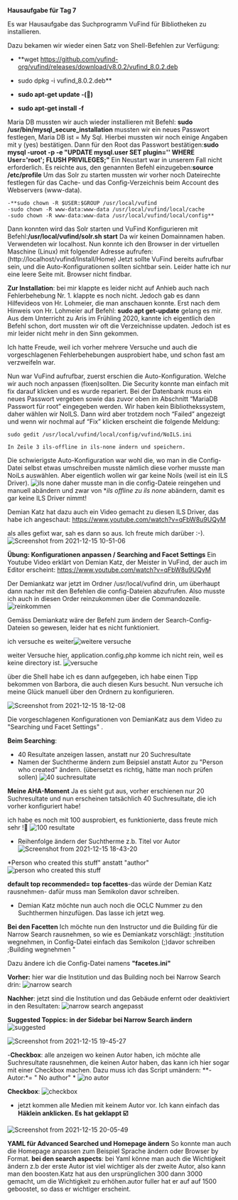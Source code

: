 **Hausaufgabe für Tag 7**

Es war Hausaufgabe das Suchprogramm VuFind für Bibliotheken zu installieren. 

Dazu bekamen wir wieder einen Satz von Shell-Befehlen zur Verfügung:

- **wget https://github.com/vufind-org/vufind/releases/download/v8.0.2/vufind_8.0.2.deb
- sudo dpkg -i vufind_8.0.2.deb**

- **sudo apt-get update   -(🦖)**

- **sudo apt-get install -f**

Maria DB mussten wir auch wieder installieren mit Befehl:
**sudo /usr/bin/mysql_secure_installation**
mussten wir ein neues Passwort festlegen, Maria DB ist = My Sql. Hierbei mussten wir noch einige Angaben mit y (yes) bestätigen.
Dann für den Root das Passwort bestätigen:**sudo mysql -uroot -p -e "UPDATE mysql.user SET plugin='' WHERE User='root'; FLUSH PRIVILEGES;"**
Ein Neustart war in unserem Fall nicht erforderlich. Es reichte aus, den genannten Befehl einzugeben:**source /etc/profile**
Um das Solr zu starten mussten wir vorher noch Dateirechte festlegen für das Cache- und das Config-Verzeichnis beim Account des Webservers (www-data).

    -**sudo chown -R $USER:$GROUP /usr/local/vufind
    -sudo chown -R www-data:www-data /usr/local/vufind/local/cache
    -sudo chown -R www-data:www-data /usr/local/vufind/local/config**

Dann konnten wird das Solr starten und VuFind Konfigurieren mit Befehl:**/usr/local/vufind/solr.sh start**
Da wir keinen Domainnamen haben. Verwendeten wir localhost. Nun konnte ich den Browser in der virtuellen Maschine (Linux) mit folgender Adresse aufrufen:
(http://localhost/vufind/Install/Home)
Jetzt sollte VuFind bereits aufrufbar sein, und die Auto-Konfigurationen sollten sichtbar sein.
Leider hatte ich nur eine leere Seite mit. Browser nicht findbar.


**Zur Installation**:
bei mir klappte es leider nicht auf Anhieb auch nach Fehlerbehebung Nr. 1. klappte es noch nicht.
Jedoch gab es dann Hilfevideos von Hr. Lohmeier, die man anschauen konnte. Erst nach dem Hinweis von Hr. Lohmeier auf Befehl: **sudo apt get-update** gelang es mir.
Aus dem Unterricht zu Aris im Frühling 2020, kannte ich eigentlich den Befehl schon, dort mussten wir oft die Verzeichnisse updaten. Jedoch ist es mir leider nicht mehr in den Sinn gekommen.

Ich hatte Freude, weil ich vorher mehrere Versuche und auch die vorgeschlagenen Fehlerbehebungen ausprobiert habe, und schon fast am verzweifeln war.

Nun war VuFind aufrufbar, zuerst erschien die Auto-Konfiguration. Welche wir auch noch anpassen (fixen)sollten.
Die Security konnte man einfach mit fix darauf klicken und es wurde repariert.
Bei der Datenbank muss ein neues Passwort vergeben sowie das zuvor oben im Abschnitt “MariaDB Passwort für root” eingegeben werden.
Wir haben kein Bibliothekssystem, daher wählen wir NoILS. Dann wird aber trotzdem noch “Failed” angezeigt und wenn wir nochmal auf “Fix” klicken erscheint die folgende Meldung:


    sudo gedit /usr/local/vufind/local/config/vufind/NoILS.ini

    In Zeile 3 ils-offline in ils-none ändern und speichern.

Die schwierigste Auto-Konfiguration war wohl die, wo man in die Config-Datei selbst etwas umschreiben musste nämlich diese
vorher musste man NoiLs auswählen. Aber eigentlich wollen wir gar keine Noils (weil ist ein ILS Driver).
![ils none](https://user-images.githubusercontent.com/90834735/150584450-ed31ccc5-76a5-4b3f-8cf3-c4d88be51116.png)
daher musste man in die config-Dateie reingehen und manuell abändern und zwar von **ils offline zu ils none* abändern, damit es gar keine ILS Driver nimmt!


Demian Katz hat dazu auch ein Video gemacht zu diesen ILS Driver, das habe ich angeschaut: https://www.youtube.com/watch?v=qFbW8u9UQyM

als alles gefixt war, sah es dann so aus. Ich freute mich darüber :-).
![Screenshot from 2021-12-15 10-51-06](https://user-images.githubusercontent.com/90834735/146193562-01443fb2-7c94-4127-a593-c844d8905d92.png)



**Übung: Konfigurationen anpassen / Searching and Facet Settings**
Ein Youtube Video erklärt von Demian Katz, der Meister in VuFind, der auch im Editor erscheint: https://www.youtube.com/watch?v=qFbW8u9UQyM

Der Demiankatz war jetzt im Ordner /usr/local/vufind drin, um überhaupt dann nacher mit den Befehlen die config-Dateien abzufrufen.
Also musste ich auch in diesen Order reinzukommen über die Commandozeile.
![reinkommen](https://user-images.githubusercontent.com/90834735/151765594-e2b29ebc-7ac4-4729-a7e4-fb2356b6d66b.png)

Gemäss Demiankatz wäre der Befehl zum ändern der Search-Config-Dateien so gewesen, leider hat es nicht funktioniert.

ich versuche es weiter![weitere versuche](https://user-images.githubusercontent.com/90834735/151765697-69234703-34a3-48df-9bcf-625a38d9927d.png)




weiter Versuche hier, application.config.php komme ich nicht rein, weil es keine directory ist. 
![versuche](https://user-images.githubusercontent.com/90834735/151765760-39c282f8-2dcf-4f12-a6bb-48c60969033c.png)



über die Shell habe ich es dann aufgegeben, ich habe einen Tipp bekommen von Barbora, die auch diesen Kurs besucht. Nun versuche ich meine Glück manuell über den Ordnern zu konfigurieren.

![Screenshot from 2021-12-15 18-12-08](https://user-images.githubusercontent.com/90834735/146233490-a77c58aa-b1e9-4652-8fc7-320f9e7170cb.png)


Die vorgeschlagenen Konfigurationen von DemianKatz aus dem Video zu "Searching und  Facet Settings" .

**Beim Searching**:
- 40 Resultate anzeigen lassen, anstatt nur 20 Suchresultate
- Namen der Suchtherme ändern zum Beipsiel anstatt Autor zu "Person who created" ändern. (übersetzt es richtig, hätte man noch prüfen sollen)
![40 suchresultate](https://user-images.githubusercontent.com/90834735/151765872-0661544c-8573-44c6-bbc1-f11c0a6a1d12.png)


**Meine AHA-Moment** Ja es sieht gut aus, vorher erschienen nur 20 Suchresultate und nun erscheinen tatsächlich 40 Suchresultate, die ich vorher konfiguriert habe!


ich habe es noch mit 100 ausprobiert, es funktionierte, dass freute mich sehr !🦖
![100 resultate](https://user-images.githubusercontent.com/90834735/151765934-34acdb10-148f-416b-8885-d524669b9d62.png)




- Reihenfolge ändern der Suchtherme z.b. Titel vor Autor 
![Screenshot from 2021-12-15 18-43-20](https://user-images.githubusercontent.com/90834735/146238202-af949680-c7e3-46f6-92de-3a64cbd35c0c.png)

*Person who created this stuff" anstatt "author"
![person who created this stuff](https://user-images.githubusercontent.com/90834735/151766034-91f0fff8-97b0-4cac-9bc4-8f7ae569cbb7.png)


**default top recommended= top facettes**-das würde der Demian Katz rausnehmen- dafür muss man Semikolon davor schreiben.

- Demian Katz möchte nun auch noch die OCLC Nummer zu den Suchthermen hinzufügen. Das lasse ich jetzt weg.


**Bei den Facetten**
Ich möchte nun den Instructor und die Building für die Narrow Search rausnehmen, so wie es Demiankatz vorschlägt:
;Institution wegnehmen, in Config-Datei einfach das Semikolon (;)davor schreiben
;Building wegnehmen "

Dazu ändere ich die Config-Datei namens **"facetes.ini"**

**Vorher:** hier war die Institution und das Building noch bei Narrow Search drin:
![narrow search](https://user-images.githubusercontent.com/90834735/151767228-284d5a1b-45a0-4ff7-9264-478037349658.png)


**Nachher**: jetzt sind die Institution und das Gebäude enfernt oder deaktiviert in den Resultaten:
![narrow search angepasst](https://user-images.githubusercontent.com/90834735/151767240-0693b8b5-f855-4519-adc6-a5b448b3909d.png)


**Suggested Toppics: in der Sidebar bei Narrow Search ändern**
![suggested](https://user-images.githubusercontent.com/90834735/151767342-fcc98504-6068-4855-890a-5a2c030593e9.png)


![Screenshot from 2021-12-15 19-45-27](https://user-images.githubusercontent.com/90834735/146246510-acfd1fa4-05ed-40c9-a457-1f7f4acd474f.png)

-**Checkbox**: alle anzeigen wo keinen Autor haben, ich möchte alle Suchresultate rausnehmen, die keinen Autor haben, das kann ich hier sogar mit einer Checkbox machen. Dazu muss ich das Script umändern: **-Autor:*= " No author" *
 ![no autor](https://user-images.githubusercontent.com/90834735/151767485-b7808fe5-d3ff-4240-8eb0-2934cf712085.png)
 
 **Checkbox**: ![checkbox](https://user-images.githubusercontent.com/90834735/151767806-8c1b2f5a-4f47-4a72-a4ea-fddc2f360dab.png)
 
- jetzt kommen alle Medien mit keinem Autor vor. Ich kann einfach das **Häklein anklicken. Es hat geklappt ☑️**

![Screenshot from 2021-12-15 20-05-49](https://user-images.githubusercontent.com/90834735/146249464-e0798254-616d-4005-9250-560302f269e8.png)


**YAML für Advanced Searched und Homepage ändern**
So konnte man auch die Homepage anpassen zum Beispiel Sprache ändern oder Browser by Format.
**bei den search aspects**: bei Yaml könne man auch die Wichtigkeit ändern z.b  der erste Autor ist viel wichtiger als der zweite Autor, also kann man den boosten.Katz hat aus den ursprünglichen 300 dann 3000 gemacht, um  die Wichtigkeit zu erhöhen.autor fuller hat er auf auf 1500 geboostet, so dass er wichtiger erscheint.







